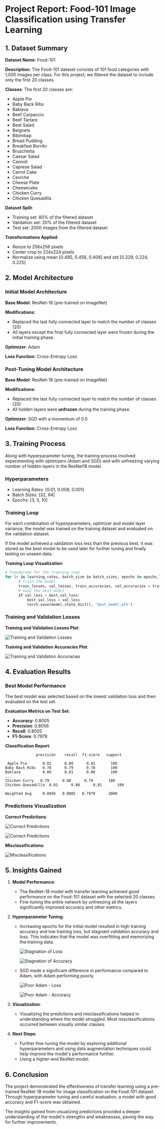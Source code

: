 # Project Report: Food-101 Image Classification using Transfer Learning

## 1. Dataset Summary

**Dataset Name**: Food-101

**Description**: The Food-101 dataset consists of 101 food categories with 1,000 images per class. For this project, we filtered the dataset to include only the first 20 classes.

**Classes**: The first 20 classes are:

- Apple Pie
- Baby Back Ribs
- Baklava
- Beef Carpaccio
- Beef Tartare
- Beet Salad
- Beignets
- Bibimbap
- Bread Pudding
- Breakfast Burrito
- Bruschetta
- Caesar Salad
- Cannoli
- Caprese Salad
- Carrot Cake
- Ceviche
- Cheese Plate
- Cheesecake
- Chicken Curry
- Chicken Quesadilla

**Dataset Split**:

- Training set: 80% of the filtered dataset
- Validation set: 20% of the filtered dataset
- Test set: 2000 images from the filtered dataset

**Transformations Applied**:

- Resize to 256x256 pixels
- Center crop to 224x224 pixels
- Normalize using mean [0.485, 0.456, 0.406] and std [0.229, 0.224, 0.225]

## 2. Model Architecture

### Initial Model Architecture

**Base Model**: ResNet-18 (pre-trained on ImageNet)

**Modifications**:

- Replaced the last fully connected layer to match the number of classes (20)
- All layers except the final fully connected layer were frozen during the initial training phase.

**Optimizer**: Adam

**Loss Function**: Cross-Entropy Loss

### Post-Tuning Model Architecture

**Base Model**: ResNet-18 (pre-trained on ImageNet)

**Modifications**:

- Replaced the last fully connected layer to match the number of classes (20)
- All hidden layers were **unfrozen** during the training phase.

**Optimizer**: SGD with a momentum of 0.5

**Loss Function**: Cross-Entropy Loss

## 3. Training Process

Along with hyperparameter tuning, the training process involved experimenting with optimizers (Adam and SGD) and with unfreezing varying number of hidden layers in the ResNet18 model.

### Hyperparameters

- Learning Rates: [0.01, 0.008, 0.001]
- Batch Sizes: [32, 64]
- Epochs: [3, 5, 10]

### Training Loop

For each combination of hyperparameters, optimizer and model layer variance, the model was trained on the training dataset and evaluated on the validation dataset.

If the model achieved a validation loss less than the previous best, it was stored as the best model to be used later for further tuning and finally testing on unseen data.

**Training Loop Visualization**:

```python
# Pseudocode for the training loop
for lr in learning_rates, batch_size in batch_sizes, epochs in epochs_list, optimizer in optimizers, layers_to_be_unfrozen in layers:
      # Train the model
      train_losses, val_losses, train_accuracies, val_accuracies = train_model(...)
      # Save the best model
      if val_loss < best_val_loss:
          best_val_loss = val_loss
          torch.save(model.state_dict(), 'best_model.pth')
```

### Training and Validation Losses

**Training and Validation Losses Plot**:

![Training and Validation Losses](/Report/training_and_validation_loss.png)

**Training and Validation Accuracies Plot**:

![Training and Validation Accuracies](/Report/training_and_validation_accuracy.png)

## 4. Evaluation Results

### Best Model Performance

The best model was selected based on the lowest validation loss and then evaluated on the test set.

**Evaluation Metrics on Test Set**:

- **Accuracy**: 0.8005
- **Precision**: 0.8056
- **Recall**: 0.8005
- **F1-Score**: 0.7979

**Classification Report**:

```plaintext
              precision    recall  f1-score   support

 Apple Pie       0.82      0.80      0.81       100
Baby Back Ribs   0.78      0.79      0.78       100
Baklava          0.80      0.81      0.80       100
...
Chicken Curry   0.79      0.80      0.79       100
Chicken Quesadilla  0.81      0.80      0.81       100

Weighted Avg     0.8056   0.8005   0.7979      2000
```

### Predictions Visualization

**Correct Predictions**:

![Correct Predictions](/Report/correct_1.png)

![Correct Predictions](/Report/correct_2.png)

**Misclassifications**:

![Misclassifications](/Report/incorrect_1.png)

## 5. Insights Gained

1. **Model Performance**:

   - The ResNet-18 model with transfer learning achieved good performance on the Food-101 dataset with the selected 20 classes.
   - Fine-tuning the entire network by unfreezing all the layers significantly improved accuracy and other metrics.

2. **Hyperparameter Tuning**:

   - Increasing epochs for the initial model resulted in high training accuracy and low training loss, but stagnant validation accuracy and loss. This indicates that the model was overfitting and memorizing the training data.

     ![Stagnation of Loss](/Report/stagnation_1.png)

     ![Stagnation of Accuracy](/Report/stagnation_2.png)

   - SGD made a significant difference in performance compared to Adam, with Adam performing poorly.

     ![Poor Adam - Loss](/Report/poor_adam_1.png)

     ![Poor Adam - Accuracy](/Report/poor_adam_2.png)

3. **Visualization**:

   - Visualizing the predictions and misclassifications helped in understanding where the model struggled. Most misclassifications occurred between visually similar classes.

4. **Next Steps**:
   - Further fine-tuning the model by exploring additional hyperparameters and using data augmentation techniques could help improve the model's performance further.
   - Using a higher-end ResNet model.

## 6. Conclusion

The project demonstrated the effectiveness of transfer learning using a pre-trained ResNet-18 model for image classification on the Food-101 dataset. Through hyperparameter tuning and careful evaluation, a model with good accuracy and F1-score was obtained.

The insights gained from visualizing predictions provided a deeper understanding of the model's strengths and weaknesses, paving the way for further improvements.
